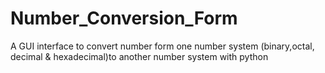 # Number_Conversion_Form
A GUI interface to convert number form one number system (binary,octal, decimal &amp; hexadecimal)to another number system with python 
